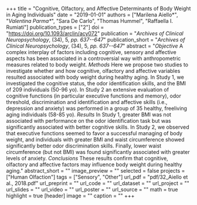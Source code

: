 +++
title = "Cognitive, Olfactory, and Affective Determinants of Body Weight in Aging Individuals"
date = "2019-01-01"
authors = ["Marilena Aiello*", "_Valentina Parma*_", "Sara De Carlo", "Thomas Hummel", "Raffaella I. Rumiati"]
publication_types = ["2"]
doi = "https://doi.org/10.1093/arclin/acy072"
publication = "*Archives of Clinical Neuropsychology*, (34), 5, _pp. 637--647_"
publication_short = "*Archives of Clinical Neuropsychology*, (34), 5, _pp. 637--647_"
abstract = "_Objective_ A complex interplay of factors including cognitive, sensory and affective aspects has been associated in a controversial way with anthropometric measures related to body weight. _Methods_ Here we propose two studies to investigate whether and how cognitive, olfactory and affective variables resulted associated with body weight during healthy aging. In Study 1, we investigated the cognitive status, the odor identification skills, and the BMI of 209 individuals (50-96 yo). In Study 2 an extensive evaluation of cognitive functions (in particular executive functions and memory), odor threshold, discrimination and identification and affective skills (i.e., depression and anxiety) was performed in a group of 35 healthy, freeliving aging individuals (58-85 yo). _Results_ In Study 1, greater BMI was not associated with performance on the odor identification task but was significantly associated with better cognitive skills. In Study 2, we observed that executive functions seemed to favor a successful managing of body weight, and individuals with greater BMI and waist circumference showed significantly better odor discrimination skills. Finally, lower waist circumference (but not BMI) was found significantly associated with greater levels of anxiety. _Conclusions_ These results confirm that cognitive, olfactory and affective factors may influence body weight during healthy aging."
abstract_short = ""
image_preview = ""
selected = false
projects = ["Human Olfaction"]
tags = ["Sensory", "Other"]
url_pdf = "pdf/32_Aiello et al., 2018.pdf"
url_preprint = ""
url_code = ""
url_dataset = ""
url_project = ""
url_slides = ""
url_video = ""
url_poster = ""
url_source = ""
math = true
highlight = true
[header]
image = ""
caption = ""
+++
